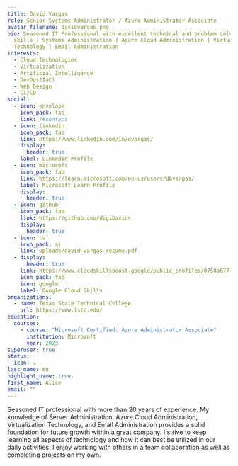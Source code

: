 ```yaml
---
title: David Vargas
role: Senior Systems Administrator / Azure Administrator Associate
avatar_filename: davidvargas.png
bio: Seasoned IT Professional with excellent technical and problem solving
  skills | Systems Administration | Azure Cloud Administration | Virtualization
  Technology | Email Administration
interests:
  - Cloud Technologies
  - Virtualization
  - Artificial Intelligence
  - DevOps(IaC)
  - Web Design
  - CI/CD
social:
  - icon: envelope
    icon_pack: fas
    link: /#contact
  - icon: linkedin
    icon_pack: fab
    link: https://www.linkedin.com/in/dvargas/
    display:
      header: true
    label: LinkedIn Profile
  - icon: microsoft
    icon_pack: fab
    link: https://learn.microsoft.com/en-us/users/dbvargas/
    label: Microsoft Learn Profile
    display:
      header: true
  - icon: github
    icon_pack: fab
    link: https://github.com/digiDavids
    display:
      header: true
  - icon: cv
    icon_pack: ai
    link: uploads/david-vargas-resume.pdf
  - display:
      header: true
    link: https://www.cloudskillsboost.google/public_profiles/0758a677-3270-47f7-b829-ac0085e0cf38
    icon_pack: fab
    icon: google
    label: Google Cloud Skills
organizations:
  - name: Texas State Technical College
    url: https://www.tstc.edu/
education:
  courses:
    - course: "Microsoft Certified: Azure Administrator Associate"
      institution: Microsoft
      year: 2023
superuser: true
status:
  icon: ☕️
last_name: Wu
highlight_name: true
first_name: Alice
email: ""
---
```

<!--StartFragment-->

Seasoned IT professional with more than 20 years of experience. My knowledge of Server Administration, Azure Cloud Administration, Virtualization Technology, and Email Administration provides a solid foundation for future growth within a great company. I strive to keep learning all aspects of technology and how it can best be utilized in our daily activities. I enjoy working with others in a team collaboration as well as completing projects on my own.

<!--EndFragment-->